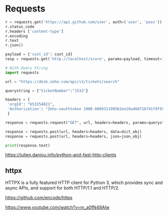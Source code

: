 # Requests

```python
r = requests.get('https://api.github.com/user', auth=('user', 'pass'))
r.status_code
r.headers ['content-type']
r.encoding
r.text
r.json()

payload = {'cust_id': cust_id}
resp = requests.get('http://localhost/score', params=payload, timeout=1)

# With Query String
import requests

url = "https://desk.zoho.com/api/v1/tickets/search"

querystring = {"ticketNumber":"1532"}

headers = {
 'orgId': "653254821",
 'Authorization': "Zoho-oauthtoken 1000.606931199362ee10a466f1bf41f9f58a.b70d5103f939a7402b5889953e82f52c",
 }

response = requests.request("GET", url, headers=headers, params=querystring)

response = requests.post(url, headers=headers, data=dict_obj)
response = requests.post(url, headers=headers, json=json_obj)

print(response.text)
```

https://julien.danjou.info/python-and-fast-http-clients

## httpx

HTTPX is a fully featured HTTP client for Python 3, which provides sync and async APIs, and support for both HTTP/1.1 and HTTP/2.

https://github.com/encode/httpx

https://www.youtube.com/watch?v=m_a0fN48Alw
